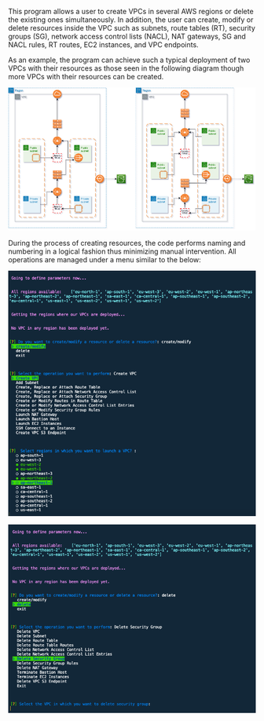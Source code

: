 This program allows a user to create VPCs in several AWS regions or delete the existing ones simultaneously. In addition, the user can create, modify or delete resources inside the VPC such as subnets, route tables (RT), security groups (SG), network access control lists (NACL), NAT gateways, SG and NACL rules, RT routes, EC2 instances, and VPC endpoints.  

As an example, the program can achieve such a typical deployment of two VPCs with their resources as those seen in the following diagram though more VPCs with their resources can be created.   

<p align="center"> 
<img src="https://github.com/hsaltan/AWS-Projects/blob/main/Deploy%20VPC/images/aws-vpc.png" />
</p>

During the process of creating resources, the code performs naming and numbering in a logical fashion thus minimizing manual intervention. All operations are managed under a menu similar to the below:

<p align="center">
<img src="https://github.com/hsaltan/AWS-Projects/blob/main/Deploy%20VPC/images/menu1.png" />
</p>

<p align="center">
<img src="https://github.com/hsaltan/AWS-Projects/blob/main/Deploy%20VPC/images/menu2.png" />
</p>
